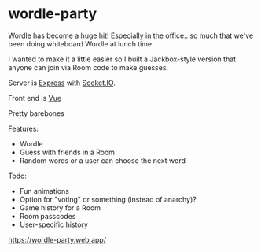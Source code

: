 # wordle-party

[Wordle](https://www.powerlanguage.co.uk/wordle/) has become a huge hit!  Especially in the office.. so much that we've been doing whiteboard Wordle at lunch time.

I wanted to make it a little easier so I built a Jackbox-style version that anyone can join via Room code to make guesses.

Server is [Express](https://expressjs.com/) with [Socket.IO](https://socket.io/).

Front end is [Vue](https://vuejs.org/)

Pretty barebones

Features:
- Wordle
- Guess with friends in a Room
- Random words or a user can choose the next word

Todo:
- Fun animations
- Option for "voting" or something (instead of anarchy)?
- Game history for a Room
- Room passcodes
- User-specific history

https://wordle-party.web.app/
